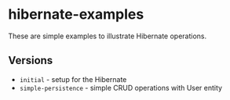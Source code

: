 # hibernate-examples

These are simple examples to illustrate Hibernate operations.

## Versions
* `initial` - setup for the Hibernate
* `simple-persistence` - simple CRUD operations with User entity
